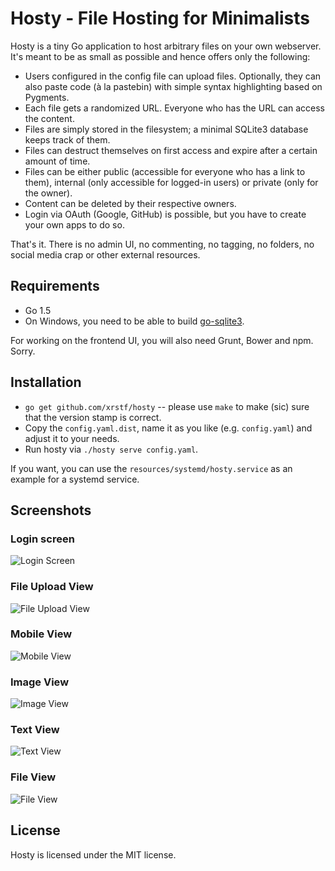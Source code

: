Hosty - File Hosting for Minimalists
====================================

Hosty is a tiny Go application to host arbitrary files on your own webserver.
It's meant to be as small as possible and hence offers only the following:

* Users configured in the config file can upload files. Optionally, they can
  also paste code (à la pastebin) with simple syntax highlighting based on
  Pygments.
* Each file gets a randomized URL. Everyone who has the URL can access the
  content.
* Files are simply stored in the filesystem; a minimal SQLite3 database keeps
  track of them.
* Files can destruct themselves on first access and expire after a certain
  amount of time.
* Files can be either public (accessible for everyone who has a link to them),
  internal (only accessible for logged-in users) or private (only for the
  owner).
* Content can be deleted by their respective owners.
* Login via OAuth (Google, GitHub) is possible, but you have to create your own
  apps to do so.

That's it. There is no admin UI, no commenting, no tagging, no folders, no
social media crap or other external resources.

Requirements
------------

* Go 1.5
* On Windows, you need to be able to build [go-sqlite3](https://github.com/mattn/go-sqlite3).

For working on the frontend UI, you will also need Grunt, Bower and npm. Sorry.

Installation
------------

* ``go get github.com/xrstf/hosty`` -- please use ``make`` to make (sic) sure
  that the version stamp is correct.
* Copy the ``config.yaml.dist``, name it as you like (e.g. ``config.yaml``) and
  adjust it to your needs.
* Run hosty via ``./hosty serve config.yaml``.

If you want, you can use the ``resources/systemd/hosty.service`` as an example
for a systemd service.

Screenshots
-----------

### Login screen

![Login Screen](https://h.xrstf.de/f/rrieyu2t8r9yfxic0wxp/raw)

### File Upload View

![File Upload View](https://h.xrstf.de/f/2fuoc5ib65xqdlnhlyha/raw)

### Mobile View

![Mobile View](https://h.xrstf.de/f/7lyaghbie1x3eyimz246/raw)

### Image View

![Image View](https://h.xrstf.de/f/m1oieblh3vbuomzecbsl/raw)

### Text View

![Text View](https://h.xrstf.de/f/im6nmchzeh320u2u2v3u/raw)

### File View

![File View](https://h.xrstf.de/f/119dzazb10d7ht3uk8mz/raw)

License
-------

Hosty is licensed under the MIT license.
